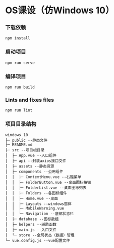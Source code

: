 # OS课设（仿Windows 10）

### 下载依赖
```
npm install
```

### 启动项目
```
npm run serve
```

### 编译项目
```
npm run build
```

### Lints and fixes files
```
npm run lint
```

### 项目目录结构
```
windows 10
├─ public --静态文件
├─ README.md
├─ src --项目根目录
│  ├─ App.vue --入口组件
│  ├─ api --封装axios接口文件
│  ├─ assets --静态资源
│  ├─ components --公用组件
│  │  ├─ ContextMenu.vue --右键菜单
│  │  ├─ FolderButton.vue --桌面图标按钮
│  │  ├─ FolderList.vue --桌面图标列表
│  │  ├─ Folders --各图标组件
│  │  ├─ Home.vue --桌面
│  │  ├─ Layouts --windows窗体
│  │  ├─ MobileWarning.vue
│  │  └─ Navigation --底部状态栏
│  ├─ database --图标数组
│  ├─ helpers --辅助函数
│  ├─ main.js --入口文件
│  └─ store --全局状态（数据）管理
└─ vue.config.js --vue配置文件

```